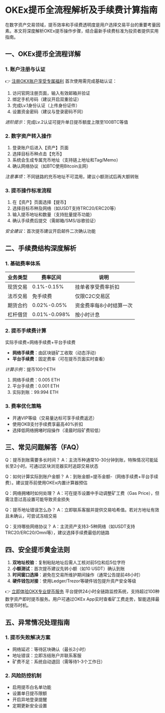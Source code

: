 # OKEx提币全流程解析及手续费计算指南

在数字资产交易领域，提币效率和手续费透明度是用户选择交易平台的重要考量因素。本文将深度解析OKEx提币操作步骤，结合最新手续费标准为投资者提供实用指南。

## 一、OKEx提币全流程详解

### 1. 账户注册与认证
👉 [注册OKX账户享受专属福利](https://bit.ly/okx_welcome)
首次使用需完成基础认证：
1. 访问官网注册页面，输入有效邮箱并验证
2. 绑定手机号码（建议开启双重验证）
3. 完成Lv.1身份认证（上传身份证件）
4. 设置资金密码（建议与登录密码不同）

*进阶提示*：完成Lv.2认证可提升单日提币额度上限至100BTC等值

### 2. 数字资产转入操作
1. 登录账户后进入【资产】页面
2. 选择目标币种点击【充币】
3. 系统会生成专属充币地址（支持链上地址和Tag/Memo）
4. 确认网络协议（如BTC使用Bitcoin主网）

*注意事项*：不同链路的充币地址不可混用，建议小额测试后再大额转账

### 3. 提币操作标准流程
1. 在【资产】页面选择【提币】
2. 选择目标币种及网络（如USDT支持TRC20/ERC20等）
3. 输入提币地址和数量（支持批量提币功能）
4. 确认手续费后提交（需邮箱/SMS/谷歌验证）

*安全建议*：首次提币建议开启邮件二次确认功能

## 二、手续费结构深度解析

### 1. 基础费率体系
| 业务类型       | 费率区间      | 说明                     |
|----------------|---------------|--------------------------|
| 现货交易       | 0.1%-0.15%    | 挂单者享受费率折扣       |
| 法币交易       | 免手续费      | 仅限C2C交易区            |
| 期货合约       | 0.02%-0.05%   | 资金费率每8小时结算一次  |
| 杠杆借贷       | 0.01%-0.098%  | 按小时计息               |

### 2. 提币手续费计算
实际手续费=网络手续费+平台手续费
- **网络手续费**：由区块链矿工收取（动态浮动）
- **平台手续费**：固定费率（可在提币页面实时查看）

*计算示例*：提币100个ETH
1. 网络手续费：0.005 ETH
2. 平台手续费：0.001 ETH
3. 实际到账：99.994 ETH

### 3. 费率优化策略
- 开通VIP等级（交易量达标可享手续费返还）
- 使用OKB支付手续费享最高40%折扣
- 选择低网络拥堵时段操作（凌晨时段矿费较低）

## 三、常见问题解答（FAQ）

Q：提币到账需要多长时间？
A：主流币种通常10-30分钟到账，特殊情况可能延长至2小时。可通过区块浏览器实时追踪交易状态

Q：如何计算实际到账户金额？
A：到账金额=提币金额-（网络手续费+平台手续费）。建议提币前使用OKEx内置计算器预估

Q：网络拥堵时如何处理？
A：可在提币设置中手动调整矿工费（Gas Price），但需注意过高设置可能导致资金损失

Q：提币地址错误怎么办？
A：立即联系客服并提供交易哈希值。若对方地址有效且未确认，可尝试冻结交易

Q：支持哪些网络协议？
A：主流资产支持3-5种网络（如USDT支持TRC20/ERC20/Omni等），建议选择手续费最低的链路

## 四、安全提币黄金法则

1. **双地址校验**：复制粘贴地址后需人工核对前5位和后5位字符
2. **小额测试**：首次提币建议先转小额（如10 USDT）确认到账
3. **时间窗口选择**：避免在交易所维护期间操作（通常公告提前48小时）
4. **硬件钱包对接**：使用Ledger/Trezor等硬件钱包提升资产安全等级

👉 [立即体验OKX专业提币服务](https://bit.ly/okx_welcome)
平台提供24小时全链路监控系统，支持超过100种数字资产即时提币服务。用户可通过OKEx App实时查看矿工费走势，智能选择最优提币时机。

## 五、异常情况处理指南

### 1. 提币失败解决方案
- 网络延迟：等待区块确认（最长2小时）
- 地址错误：立即冻结账户并联系客服
- 矿费不足：系统自动退回（需等待1-3个工作日）

### 2. 风险防控机制
- 启用提币白名单功能
- 设置单日提币限额
- 开启异地登录提醒
- 定期更新安全设置
